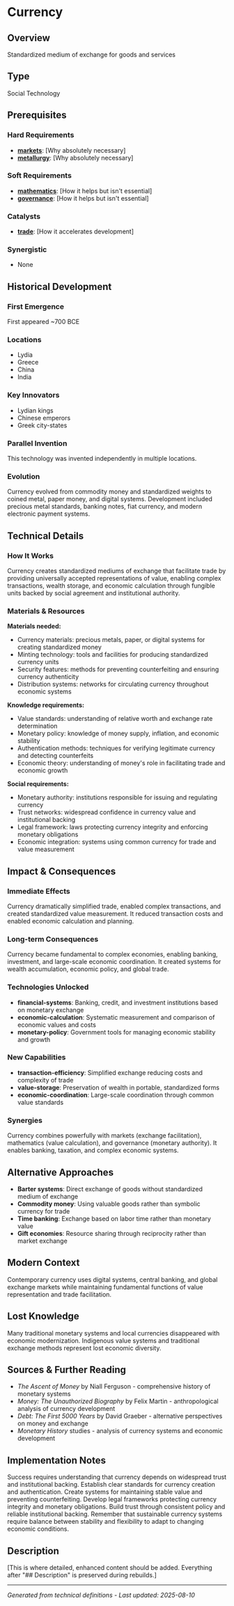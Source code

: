 # Currency

## Overview
Standardized medium of exchange for goods and services

## Type
Social Technology

## Prerequisites

### Hard Requirements
- **[markets](../markets/README.md)**: [Why absolutely necessary]
- **[metallurgy](../metallurgy/README.md)**: [Why absolutely necessary]

### Soft Requirements
- **[mathematics](../mathematics/README.md)**: [How it helps but isn't essential]
- **[governance](../governance/README.md)**: [How it helps but isn't essential]

### Catalysts
- **[trade](../trade/README.md)**: [How it accelerates development]

### Synergistic
- None

## Historical Development

### First Emergence
First appeared ~700 BCE

### Locations
- Lydia
- Greece
- China
- India

### Key Innovators
- Lydian kings
- Chinese emperors
- Greek city-states

### Parallel Invention
This technology was invented independently in multiple locations.

### Evolution
Currency evolved from commodity money and standardized weights to coined metal, paper money, and digital systems. Development included precious metal standards, banking notes, fiat currency, and modern electronic payment systems.

## Technical Details

### How It Works
Currency creates standardized mediums of exchange that facilitate trade by providing universally accepted representations of value, enabling complex transactions, wealth storage, and economic calculation through fungible units backed by social agreement and institutional authority.

### Materials & Resources
**Materials needed:**
- Currency materials: precious metals, paper, or digital systems for creating standardized money
- Minting technology: tools and facilities for producing standardized currency units
- Security features: methods for preventing counterfeiting and ensuring currency authenticity
- Distribution systems: networks for circulating currency throughout economic systems

**Knowledge requirements:**
- Value standards: understanding of relative worth and exchange rate determination
- Monetary policy: knowledge of money supply, inflation, and economic stability
- Authentication methods: techniques for verifying legitimate currency and detecting counterfeits
- Economic theory: understanding of money's role in facilitating trade and economic growth

**Social requirements:**
- Monetary authority: institutions responsible for issuing and regulating currency
- Trust networks: widespread confidence in currency value and institutional backing
- Legal framework: laws protecting currency integrity and enforcing monetary obligations
- Economic integration: systems using common currency for trade and value measurement

## Impact & Consequences

### Immediate Effects
Currency dramatically simplified trade, enabled complex transactions, and created standardized value measurement. It reduced transaction costs and enabled economic calculation and planning.

### Long-term Consequences
Currency became fundamental to complex economies, enabling banking, investment, and large-scale economic coordination. It created systems for wealth accumulation, economic policy, and global trade.

### Technologies Unlocked
- **financial-systems**: Banking, credit, and investment institutions based on monetary exchange
- **economic-calculation**: Systematic measurement and comparison of economic values and costs
- **monetary-policy**: Government tools for managing economic stability and growth

### New Capabilities
- **transaction-efficiency**: Simplified exchange reducing costs and complexity of trade
- **value-storage**: Preservation of wealth in portable, standardized forms
- **economic-coordination**: Large-scale coordination through common value standards

### Synergies
Currency combines powerfully with markets (exchange facilitation), mathematics (value calculation), and governance (monetary authority). It enables banking, taxation, and complex economic systems.

## Alternative Approaches
- **Barter systems**: Direct exchange of goods without standardized medium of exchange
- **Commodity money**: Using valuable goods rather than symbolic currency for trade
- **Time banking**: Exchange based on labor time rather than monetary value
- **Gift economies**: Resource sharing through reciprocity rather than market exchange

## Modern Context
Contemporary currency uses digital systems, central banking, and global exchange markets while maintaining fundamental functions of value representation and trade facilitation.

## Lost Knowledge
Many traditional monetary systems and local currencies disappeared with economic modernization. Indigenous value systems and traditional exchange methods represent lost economic diversity.

## Sources & Further Reading
- *The Ascent of Money* by Niall Ferguson - comprehensive history of monetary systems
- *Money: The Unauthorized Biography* by Felix Martin - anthropological analysis of currency development
- *Debt: The First 5000 Years* by David Graeber - alternative perspectives on money and exchange
- *Monetary History* studies - analysis of currency systems and economic development

## Implementation Notes
Success requires understanding that currency depends on widespread trust and institutional backing. Establish clear standards for currency creation and authentication. Create systems for maintaining stable value and preventing counterfeiting. Develop legal frameworks protecting currency integrity and monetary obligations. Build trust through consistent policy and reliable institutional backing. Remember that sustainable currency systems require balance between stability and flexibility to adapt to changing economic conditions.

## Description











[This is where detailed, enhanced content should be added. Everything after "## Description" is preserved during rebuilds.]

---
*Generated from technical definitions - Last updated: 2025-08-10*
